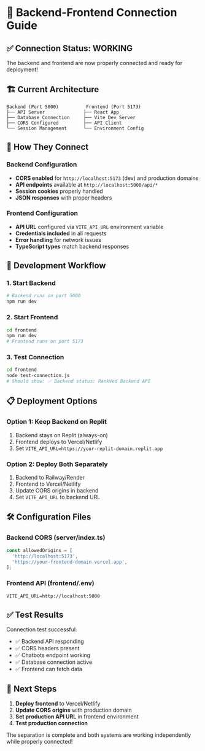 # 🔗 Backend-Frontend Connection Guide

## ✅ Connection Status: WORKING

The backend and frontend are now properly connected and ready for deployment!

## 🏗️ Current Architecture

```
Backend (Port 5000)          Frontend (Port 5173)
├── API Server              ├── React App
├── Database Connection     ├── Vite Dev Server
├── CORS Configured         ├── API Client
└── Session Management      └── Environment Config
```

## 🔧 How They Connect

### Backend Configuration
- **CORS enabled** for `http://localhost:5173` (dev) and production domains
- **API endpoints** available at `http://localhost:5000/api/*`
- **Session cookies** properly handled
- **JSON responses** with proper headers

### Frontend Configuration
- **API URL** configured via `VITE_API_URL` environment variable
- **Credentials included** in all requests
- **Error handling** for network issues
- **TypeScript types** match backend responses

## 🚀 Development Workflow

### 1. Start Backend
```bash
# Backend runs on port 5000
npm run dev
```

### 2. Start Frontend
```bash
cd frontend
npm run dev
# Frontend runs on port 5173
```

### 3. Test Connection
```bash
cd frontend
node test-connection.js
# Should show: ✅ Backend status: RankVed Backend API
```

## 📋 Deployment Options

### Option 1: Keep Backend on Replit
1. Backend stays on Replit (always-on)
2. Frontend deploys to Vercel/Netlify
3. Set `VITE_API_URL=https://your-replit-domain.replit.app`

### Option 2: Deploy Both Separately
1. Backend to Railway/Render
2. Frontend to Vercel/Netlify
3. Update CORS origins in backend
4. Set `VITE_API_URL` to backend URL

## 🛠️ Configuration Files

### Backend CORS (server/index.ts)
```javascript
const allowedOrigins = [
  'http://localhost:5173',
  'https://your-frontend-domain.vercel.app',
];
```

### Frontend API (frontend/.env)
```env
VITE_API_URL=http://localhost:5000
```

## ✅ Test Results

Connection test successful:
- ✅ Backend API responding
- ✅ CORS headers present
- ✅ Chatbots endpoint working
- ✅ Database connection active
- ✅ Frontend can fetch data

## 🔄 Next Steps

1. **Deploy frontend** to Vercel/Netlify
2. **Update CORS origins** with production domain
3. **Set production API URL** in frontend environment
4. **Test production connection**

The separation is complete and both systems are working independently while properly connected!